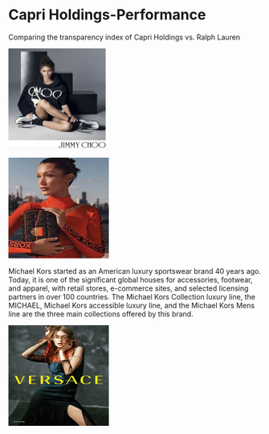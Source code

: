 # Capri Holdings-Performance
Comparing the transparency index of Capri Holdings vs. Ralph Lauren

<img src="Images/Jimmy Choo.jpg?raw=true"
     width="200" 
     height="200"/>
     
<img src="Images/MK.jpg?raw=true"
     width="200" 
     height="200"/>   
     
Michael Kors started as an American luxury sportswear brand 40 years ago. Today, it is one of the significant global houses for accessories, footwear, and apparel, with retail stores, e-commerce sites, and selected licensing partners in over 100 countries. The Michael Kors Collection luxury line, the MICHAEL, Michael Kors accessible luxury line, and the Michael Kors Mens line are the three main collections offered by this brand.              
     
<img src="Images/Versace.jpg?raw=true"
     width="200" 
     height="200"/>
